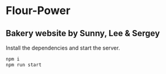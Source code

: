 # Flour-Power

## Bakery website by Sunny, Lee & Sergey

Install the dependencies and start the server.

```sh
npm i
npm run start
```
